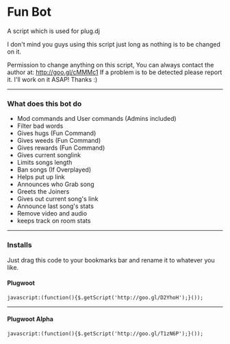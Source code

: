 Fun Bot
=======

A script which is used for plug.dj

I don't mind you guys using this script just long as nothing is to be changed on it.

Permission to change anything on this script, You can always contact the author at: http://goo.gl/cMMMc1
If a problem is to be detected please report it. I'll work on it ASAP! Thanks :)

---
### What does this bot do ###

- Mod commands and User commands (Admins included)
- Filter bad words
- Gives hugs    (Fun Command)
- Gives weeds   (Fun Command)
- Gives rewards (Fun Command)
- Gives current songlink
- Limits songs length
- Ban songs (If Overplayed)
- Helps put up link
- Announces who Grab song
- Greets the Joiners
- Gives out current song's link
- Announce last song's stats
- Remove video and audio
- keeps track on room stats



---
### Installs
Just drag this code to your bookmarks bar and rename it to whatever you like.

#### Plugwoot
```
javascript:(function(){$.getScript('http://goo.gl/D2YhoH');}());
```
----

#### Plugwoot Alpha
```
javascript:(function(){$.getScript('http://goo.gl/T1zN6P');}());
```
